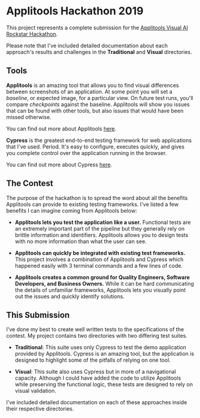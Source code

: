 # Applitools Hackathon 2019

This project represents a complete submission for the [Applitools Visual AI Rockstar Hackathon](https://applitools.com/hackathon).

Please note that I've included detailed documentation about each approach's results and challenges in the **Traditional** and **Visual** directories.

## Tools

**Applitools** is an amazing tool that allows you to find visual differences between screenshots of an application. At some point you will set a *baseline*, or expected image, for a particular view. On future test runs, you'll compare *checkpoints* against the baseline. Applitools will show you issues that can be found with other tools, but also issues that would have been missed otherwise.

You can find out more about Applitools [here](https://applitools.com/).

**Cypress** is the greatest end-to-end testing framework for web applications that I've used. Period. It's easy to configure, executes quickly, and gives you complete control over the application running in the browser.

You can find out more about Cypress [here](https://www.cypress.io/).

## The Contest

The purpose of the hackathon is to spread the word about all the benefits Applitools can provide to existing testing frameworks. I've listed a few benefits I can imagine coming from Applitools below:

- **Applitools lets you test the application like a user.** Functional tests are an extremely important part of the pipeline but they generally rely on brittle information and identifiers. Applitools allows you to design tests with no more information than what the user can see.

- **Applitools can quickly be integrated with existing test frameworks.** This project involves a combination of Applitools and Cypress which happened easily with 3 terminal commands and a few lines of code.

- **Applitools creates a common ground for Quality Engineers, Software Developers, and Business Owners.** While it can be hard communicating the details of unfamiliar frameworks, Applitools lets you visually point out the issues and quickly identify solutions.

## This Submission

I've done my best to create well written tests to the specifications of the contest. My project contains two directories with two differing test suites.

- **Traditional**: This suite uses only Cypress to test the demo application provided by Applitools. Cypress is an amazing tool, but the application is designed to highlight some of the pitfalls of relying on one tool.

- **Visual**: This suite also uses Cypress but in more of a navigational capacity. Although I could have added the code to utilize Applitools while preserving the functional logic, these tests are designed to rely on visual validation.

I've included detailed documentation on each of these approaches inside their respective directories. 
